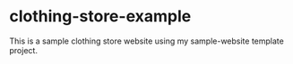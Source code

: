 # clothing-store-example
This is a sample clothing store website using my sample-website template project.
